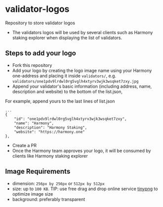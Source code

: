 # validator-logos
Repository to store validator logos
* The validators logos will be used by several clients such as Harmony staking explorer when displaying the list of validators.


## Steps to add your logo
* Fork this repository
* Add your logo by creating the logo image name using your Harmony one-address and placing it inside `validators/`, e.g. `validators/one1pdv9lrdwl0rg5vglh4xtyrv3wjk3wsqket7zxy.jpg`
* Append your validator's basic information (including address, name, description and website) to the bottom of the list.json,

For example, append yours to the last lines of list.json

```
...
{
    "id": "one1pdv9lrdwl0rg5vglh4xtyrv3wjk3wsqket7zxy",
    "name": "Harmony",
    "description": "Harmony Staking",
    "website": "https://harmony.one"
},
```

* Create a PR
* Once the Harmony team approves your logo, it will be consumed by clients like Harmony staking explorer




## Image Requirements
- dimension: `256px by 256px` or `512px by 512px`
- size: up to `100 KB`. TIP: use free drag and drop online service [tinypng](https://tinypng.com/) to optimize image size
- background: preferably transparent

